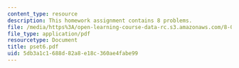 ```yaml
---
content_type: resource
description: This homework assignment contains 8 problems.
file: /media/https%3A/open-learning-course-data-rc.s3.amazonaws.com/8-022-physics-ii-electricity-and-magnetism-fall-2004/5db3a1c1688d82a8e18c360ae4fabe99_pset6.pdf
file_type: application/pdf
resourcetype: Document
title: pset6.pdf
uid: 5db3a1c1-688d-82a8-e18c-360ae4fabe99
---
```

